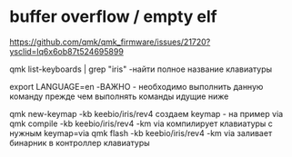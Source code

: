 
# buffer overflow / empty elf
https://github.com/qmk/qmk_firmware/issues/21720?ysclid=lq6x6ob87t524695899


qmk list-keyboards | grep "iris" -найти полное название клавиатуры

export LANGUAGE=en -ВАЖНО - необходимо выполнить данную команду прежде чем выполнять команды идущие ниже

qmk new-keymap -kb keebio/iris/rev4        создаем keymap - на пример via
qmk compile -kb keebio/iris/rev4 -km via   компилирует клавиатуры с нужным keymap=via
qmk flash -kb keebio/iris/rev4 -km via     заливает бинарник в контроллер клавиатуры 




